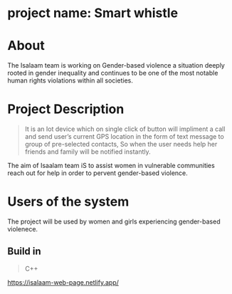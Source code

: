 # project name: Smart whistle

# About 

The Isalaam team is working on Gender-based violence a situation deeply rooted in gender inequality and continues to be one of the most notable human rights violations within all societies. 

# Project Description

> It is an Iot device which on single click of button will impliment a call and send user’s current GPS location in the form of text message to group of pre-selected contacts, So when the user needs help her friends and family will be notified instantly.

The aim of Isaalam team iS to assist women in vulnerable communities reach out for help in order to pervent gender-based violence.

# Users of the system
The project will be used by women and girls experiencing gender-based violenece. 

## Build in 
> C++

https://isalaam-web-page.netlify.app/
